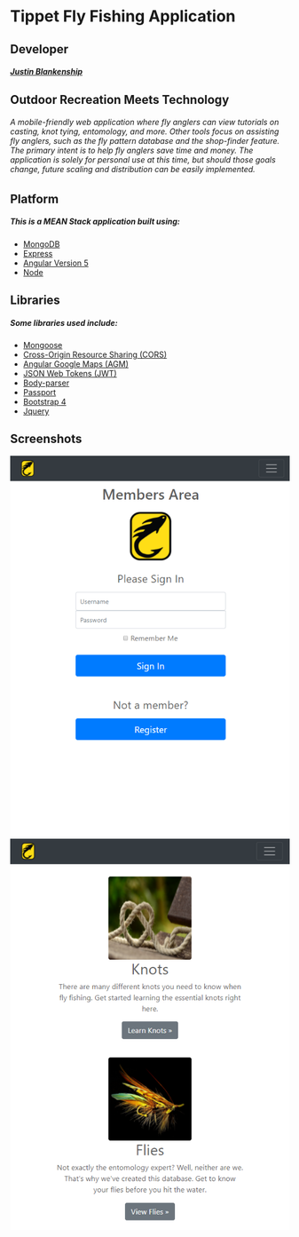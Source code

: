 # Tippet Fly Fishing Application
## Developer
##### [Justin Blankenship](https://github.com/justin-blankenship)
## Outdoor Recreation Meets Technology
###### A mobile-friendly web application where fly anglers can view tutorials on casting, knot tying, entomology, and more.  Other tools focus on assisting fly anglers, such as the fly pattern database and the shop-finder feature.  The primary intent is to help fly anglers save time and money.  The application is solely for personal use at this time, but should those goals change, future scaling and distribution can be easily implemented.
## Platform
##### This is a MEAN Stack application built using:
- [MongoDB](https://www.mongodb.com)
- [Express](https://expressjs.com)
- [Angular Version 5](https://angular.io/)
- [Node](https://nodejs.org/en)
## Libraries
##### Some libraries used include:
- [Mongoose](http://mongoosejs.com/docs/index.html)
- [Cross-Origin Resource Sharing (CORS)](https://developer.mozilla.org/en-US/docs/Web/HTTP/CORS)
- [Angular Google Maps (AGM)](https://angular-maps.com)
- [JSON Web Tokens (JWT)](https://jwt.io)
- [Body-parser](https://www.npmjs.com/package/body-parser)
- [Passport](http://www.passportjs.org)
- [Bootstrap 4](https://getbootstrap.com)
- [Jquery](https://jquery.com)
## Screenshots
<img src="/../angular-src/src/assets/shot1.png" alt="Home Screen"/>
<img src="/../angular-src/src/assets/shot2.png" alt="Login Screen"/>